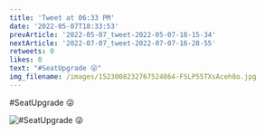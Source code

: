 ```yaml
---
title: 'Tweet at 06:33 PM'
date: '2022-05-07T18:33:53'
prevArticle: '2022-05-07_tweet-2022-05-07-18-15-34'
nextArticle: '2022-07-07_tweet-2022-07-07-16-28-55'
retweets: 0
likes: 0
text: "#SeatUpgrade 😜"
img_filename: /images/1523008232767524864-FSLP55TXsAceh8o.jpg
---
```

#SeatUpgrade 😜

![#SeatUpgrade 😜](/images/1523008232767524864-FSLP55TXsAceh8o.jpg "#SeatUpgrade 😜")